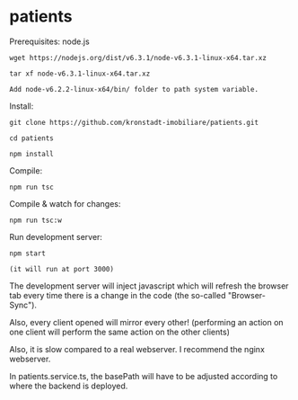 # patients

Prerequisites: node.js

    wget https://nodejs.org/dist/v6.3.1/node-v6.3.1-linux-x64.tar.xz

    tar xf node-v6.3.1-linux-x64.tar.xz

    Add node-v6.2.2-linux-x64/bin/ folder to path system variable. 

Install:

    git clone https://github.com/kronstadt-imobiliare/patients.git

    cd patients

    npm install

Compile:

    npm run tsc

Compile & watch for changes:

    npm run tsc:w

Run development server:

    npm start

    (it will run at port 3000)

The development server will inject javascript which will refresh the browser tab every time there is a change in the code (the so-called "Browser-Sync"). 

Also, every client opened will mirror every other! (performing an action on one client will perform the same action on the other clients)

Also, it is slow compared to a real webserver. I recommend the nginx webserver.

In patients.service.ts, the basePath will have to be adjusted according to where the backend is deployed.